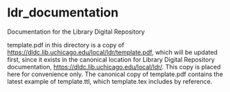# ldr_documentation
Documentation for the Library Digital Repository

template.pdf in this directory is a copy of https://dldc.lib.uchicago.edu/local/ldr/template.pdf, which will be updated first, since it exists in the canonical location for Library Digital Repository documentation, https://dldc.lib.uchicago.edu/local/ldr/. This copy is placed here for convenience only. The canonical copy of template.pdf contains the latest example of template.ttl, which template.tex includes by reference.

